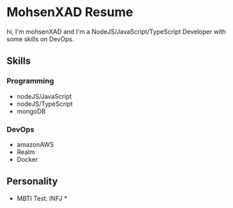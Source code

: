 # MohsenXAD Resume

hi, I'm mohsenXAD and I'm a NodeJS/JavaScript/TypeScript Developer with some skills on DevOps.

## Skills

### Programming
- nodeJS/JavaScript
- nodeJS/TypeScript
- mongoDB

### DevOps
- amazonAWS
- Realm
- Docker

## Personality
* MBTI Test: INFJ *
